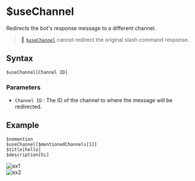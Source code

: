 # $useChannel
Redirects the bot's response message to a different channel.

> 📌 [`$useChannel`](./useChannel.md) cannot redirect the original slash command response.

## Syntax
```
$useChannel[Channel ID]
```

### Parameters
- `Channel ID` : The ID of the channel to where the message will be redirected.

## Example
```
$nomention
$useChannel[$mentionedChannels[1]]
$title[hello]
$description[hi]
```
![ex1](https://user-images.githubusercontent.com/69215413/125665386-b0458227-97d7-4aaa-9ca8-b1d869245bce.png)\
![ex2](https://user-images.githubusercontent.com/69215413/125665365-ade65a36-0c1e-4e1c-a5c5-ad9929f769bc.png)
